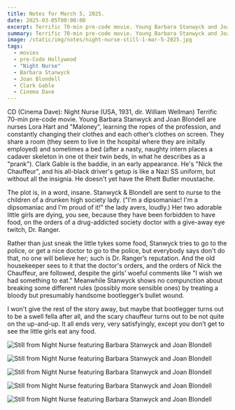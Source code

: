```yaml
---
title: Notes for March 5, 2025.
date: 2025-03-05T00:00:00
excerpt: Terrific 70-min pre-code movie. Young Barbara Stanwyck and Joan Blondell are nurses Lora Hart and "Maloney", learning the ropes of the profession, and constantly changing their clothes and each other’s clothes on screen.
summary: Terrific 70-min pre-code movie. Young Barbara Stanwyck and Joan Blondell are nurses Lora Hart and "Maloney", learning the ropes of the profession, and constantly changing their clothes and each other’s clothes on screen.
image: /static/img/notes/night-nurse-still-1-mar-5-2025.jpg
tags:
  - movies
  - pre-Code Hollywood
  - "Night Nurse"
  - Barbara Stanwyck
  - Joan Blondell
  - Clark Gable
  - Cinema Dave
---
```


CD (Cinema Dave): Night Nurse (USA, 1931, dir. William Wellman)
Terrific 70-min pre-code movie. Young Barbara Stanwyck and Joan Blondell are nurses Lora Hart and "Maloney", learning the ropes of the profession, and constantly changing their clothes and each other’s clothes on screen. They share a room (they seem to live in the hospital where they are initally employed) and sometimes a bed (after a nasty, naughty intern places a cadaver skeleton in one ot their twin beds, in what he describes as a "prank"). Clark Gable is the baddie, in an early appearance. He's "Nick the Chauffeur", and his all-black driver's getup is like a Nazi SS uniform, but without all the insignia. He doesn't yet have the Rhett Butler moustache.

The plot is, in a word, insane. Stanwyck & Blondell are sent to nurse to the children of a drunken high society lady. ("I'm a dipsomaniac! I'm a dipsomaniac and I'm proud of it!" the lady avers, loudly.) Her two adorable little girls are dying, you see, because they have been forbidden to have food, on the orders of a drug-addicted society doctor with a give-away eye twitch, Dr. Ranger.

Rather than just sneak the little tykes some food, Stanwyck tries to go to the police, or get a nice doctor to go to the police, but everybody says don't do that, no one will believe her; such is Dr. Ranger’s reputation. And the old housekeeper sees to it that the doctor's orders, and the orders of Nick the Chauffeur, are followed, despite the girls' woeful comments like "I wish we had something to eat."  Meanwhile Stanwyck shows no compunction about breaking some different rules (possibly more sensible ones) by treating a bloody but presumably handsome bootlegger’s bullet wound.

I won't give the rest of the story away, but maybe that bootlegger turns out to be a swell fella after all, and the scary chauffeur turns out to be not quite on the up-and-up. It all ends very, very satisfyingly, except you don’t get to see the little girls eat any food.

![Still from Night Nurse featuring Barbara Stanwyck and Joan Blondell](/static/img/notes/night-nurse-still-mar-5-2025.jpg)

![Still from Night Nurse featuring Barbara Stanwyck and Joan Blondell](/static/img/notes/night-nurse-still-1-mar-5-2025.jpg)

![Still from Night Nurse featuring Barbara Stanwyck and Joan Blondell](/static/img/notes/night-nurse-still-2-mar-5-2025.jpg)

![Still from Night Nurse featuring Barbara Stanwyck and Joan Blondell](/static/img/notes/night-nurse-still-3-mar-5-2025.jpg)

![Still from Night Nurse featuring Barbara Stanwyck and Joan Blondell](/static/img/notes/night-nurse-still-4-mar-5-2025.jpg)